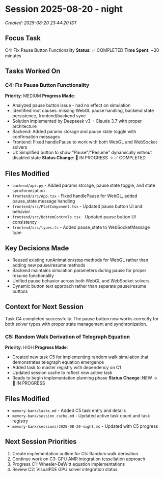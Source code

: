 # Session 2025-08-20 - night
*Created: 2025-08-20 23:44:20 IST*

## Focus Task
C4: Fix Pause Button Functionality
**Status**: ✅ COMPLETED
**Time Spent**: ~30 minutes

## Tasks Worked On
### C4: Fix Pause Button Functionality
**Priority**: MEDIUM
**Progress Made**:
- Analyzed pause button issue - had no effect on simulation
- Identified root causes: missing WebGL pause handling, backend state persistence, frontend/backend sync
- Solution implemented by Deepseek v3 + Claude 3.7 with proper architecture
- Backend: Added params storage and pause state toggle with confirmation messages
- Frontend: Fixed handlePause to work with both WebGL and WebSocket solvers
- UI: Simplified button to show "Pause"/"Resume" dynamically without disabled state
**Status Change**: 🔄 IN PROGRESS → ✅ COMPLETED

## Files Modified
- `backend/api.py` - Added params storage, pause state toggle, and state synchronization
- `frontend/src/App.tsx` - Fixed handlePause for WebGL, added pause_state message handling
- `frontend/src/PlotComponent.tsx` - Updated pause button UI and behavior
- `frontend/src/BottomControls.tsx` - Updated pause button UI consistency
- `frontend/src/types.ts` - Added pause_state to WebSocketMessage type

## Key Decisions Made
- Reused existing runAnimation/stop methods for WebGL rather than adding new pause/resume methods
- Backend maintains simulation parameters during pause for proper resume functionality
- Unified pause behavior across both WebGL and WebSocket solvers
- Dynamic button text approach rather than separate pause/resume buttons

## Context for Next Session
Task C4 completed successfully. The pause button now works correctly for both solver types with proper state management and synchronization.

### C5: Random Walk Derivation of Telegraph Equation
**Priority**: HIGH
**Progress Made**:
- Created new task C5 for implementing random walk simulation that demonstrates telegraph equation emergence
- Added task to master registry with dependency on C1
- Updated session cache to reflect new active task
- Ready to begin implementation planning phase
**Status Change**: NEW → 🔄 IN PROGRESS

## Files Modified
- `memory-bank/tasks.md` - Added C5 task entry and details
- `memory-bank/session_cache.md` - Updated active task count and task registry
- `memory-bank/sessions/2025-08-20-night.md` - Updated with C5 progress

## Next Session Priorities
1. Create implementation outline for C5: Random walk derivation
2. Continue work on C3: GPU AMR integration tessellation approach  
3. Progress C1: Wheeler-DeWitt equation implementations
4. Review C2: VisualPDE GPU solver integration status
